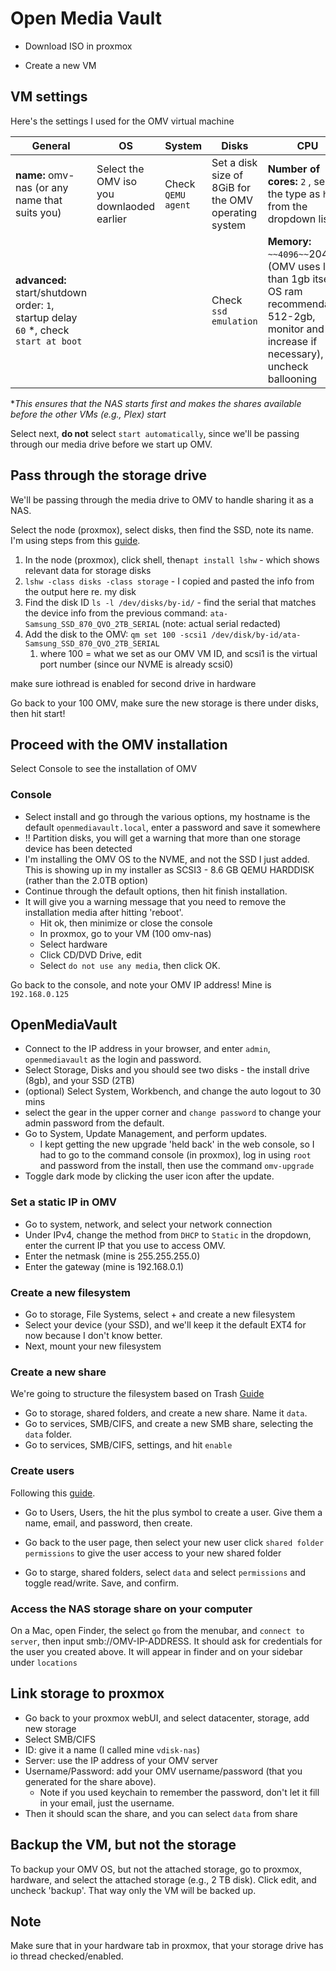 # Open Media Vault

- Download ISO in proxmox

- Create a new VM

  

## VM settings

Here's the settings I used for the OMV virtual machine

| General                                                      | OS                                        | System             | Disks                                                | CPU                                                          |
| ------------------------------------------------------------ | ----------------------------------------- | ------------------ | ---------------------------------------------------- | ------------------------------------------------------------ |
| **name:** omv-nas (or any name that suits you)               | Select the OMV iso you downlaoded earlier | Check `QEMU agent` | Set a disk size of 8GiB for the OMV operating system | **Number of cores:** `2` , select the type as `host` from the dropdown list |
| **advanced:** start/shutdown order: `1`, startup delay `60` *, check `start at boot` |                                           |                    | Check `ssd emulation`                                | **Memory:** `~~4096~~`2048 (OMV uses less than 1gb itself + OS ram recommendation 512-2gb, monitor and increase if necessary), uncheck ballooning |

**This ensures that the NAS starts first and makes the shares available before the other VMs (e.g., Plex) start*

Select next, **do not** select `start automatically`, since we'll be passing through our media drive before we start up OMV.

## Pass through the storage drive

We'll be passing through the media drive to OMV to handle sharing it as a NAS.

Select the node (proxmox), select disks, then find the SSD, note its name. I'm using steps from this [guide](https://dannyda.com/2020/08/26/how-to-passthrough-hdd-ssd-physical-disks-to-vm-on-proxmox-vepve/).

1. In the node (proxmox), click shell, then`apt install lshw` - which shows relevant data for storage disks
2. `lshw -class disks -class storage` - I copied and pasted the info from the output here re. my disk
3. Find the disk ID `ls -l /dev/disks/by-id/` - find the serial that matches the device info from the previous command: `ata-Samsung_SSD_870_QVO_2TB_SERIAL` (note: actual serial redacted)
4. Add the disk to the OMV: `qm set 100 -scsi1 /dev/disk/by-id/ata-Samsung_SSD_870_QVO_2TB_SERIAL` 
   1. where 100 = what we set as our OMV VM ID, and scsi1 is the virtual port number (since our NVME is already scsi0)

make sure iothread is enabled for second drive in hardware

Go back to your 100 OMV, make sure the new storage is there under disks, then hit start!

## Proceed with the OMV installation

Select Console to see the installation of OMV

### Console

- Select install and go through the various options, my hostname is the default `openmediavault.local`, enter a password and save it somewhere
- !!  Partition disks, you will get a warning that more than one storage device has been detected
- I'm installing the OMV OS to the NVME, and not the SSD I just added. This is showing up in my installer as SCSI3 - 8.6 GB QEMU HARDDISK (rather than the 2.0TB option)
- Continue through the default options, then hit finish installation. 
- It will give you a warning message that you need to remove the installation media after hitting 'reboot'. 
  - Hit ok, then minimize or close the console
  - In proxmox, go to your VM (100 omv-nas)
  - Select hardware
  - Click CD/DVD Drive, edit 
  - Select `do not use any media`, then click OK.

Go back to the console, and note your OMV IP address! Mine is `192.168.0.125`

## OpenMediaVault

- Connect to the IP address in your browser, and enter `admin`, `openmediavault` as the login and password.
- Select Storage, Disks and you should see two disks - the install drive (8gb), and your SSD (2TB)
- (optional) Select System, Workbench, and change the auto logout to 30 mins
- select the gear in the upper corner and `change password` to change your admin password from the default.
- Go to System, Update Management, and perform updates.
  - I kept getting the new upgrade 'held back' in the web console, so I had to go to the command console (in proxmox), log in using `root` and password from the install, then use the command `omv-upgrade` 
- Toggle dark mode by clicking the user icon after the update.

### Set a static IP in OMV

- Go to system, network, and select your network connection
- Under IPv4, change the method from `DHCP` to `Static` in the dropdown, enter the current IP that you use to access OMV.
- Enter the netmask (mine is 255.255.255.0)
- Enter the gateway (mine is 192.168.0.1)

### Create a new filesystem

- Go to storage, File Systems, select + and create a new filesystem
- Select your device (your SSD), and we'll keep it the default EXT4 for now because I don't know better.
- Next, mount your new filesystem

### Create a new share 

We're going to structure the filesystem based on Trash [Guide](https://trash-guides.info/Hardlinks/How-to-setup-for/Native/)

- Go to storage, shared folders, and create a new share. Name it `data`.
- Go to services, SMB/CIFS, and create a new SMB share, selecting the `data` folder. 
- Go to services, SMB/CIFS, settings, and hit `enable`

### Create users

Following this [guide](https://www.techrepublic.com/article/add-users-groups-openmediavault/). 

- Go to Users, Users, the hit the plus symbol to create a user. Give them a name, email, and password, then create.

- Go back to the user page, then select your new user click `shared folder permissions` to give the user access to your new shared folder
- Go to starge, shared folders, select `data` and select `permissions` and toggle read/write. Save, and confirm.

### Access the NAS storage share on your computer

On a Mac, open Finder, the select `go` from the menubar, and `connect to server`, then input smb://OMV-IP-ADDRESS. It should ask for credentials for the user you created above. It will appear in finder and on your sidebar under `locations`

## Link storage to proxmox

- Go back to your proxmox webUI, and select datacenter, storage, add new storage
- Select SMB/CIFS
- ID: give it a name (I called mine `vdisk-nas`)
- Server: use the IP address of your OMV server
- Username/Password: add your OMV username/password (that you generated for the share above). 
  - Note if you used keychain to remember the password, don't let it fill in your email, just the username.
- Then it should scan the share, and you can select `data` from share

## Backup the VM, but not the storage

To backup your OMV OS, but not the attached storage, go to proxmox, hardware, and select the attached storage (e.g., 2 TB disk). Click edit, and uncheck 'backup'. That way only the VM will be backed up.

## Note

Make sure that in your hardware tab in proxmox, that your storage drive has io thread checked/enabled.